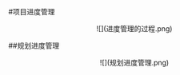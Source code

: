 #项目进度管理

<div align=center>
![](进度管理的过程.png)
</div>

##规划进度管理

<div align=center>
![](规划进度管理.png)
</div>
